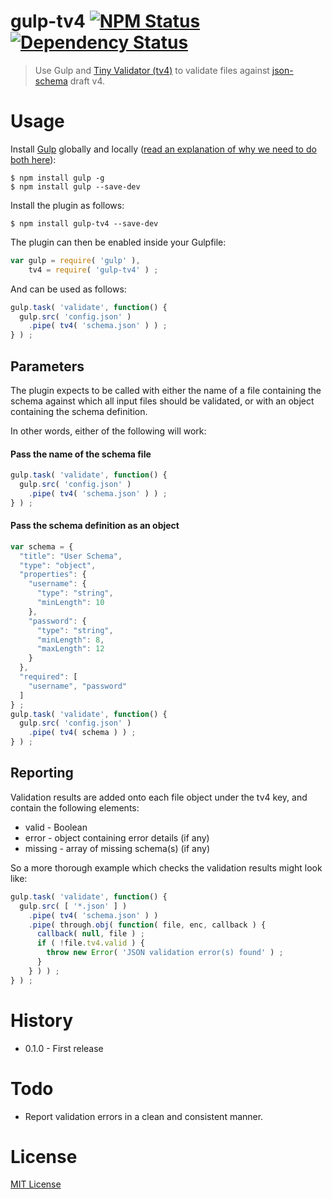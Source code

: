 # gulp-tv4 [![NPM Status](https://badge.fury.io/js/gulp-tv4.png)](https://npmjs.org/package/gulp-tv4) [![Dependency Status](https://david-dm.org/AndyNeale/gulp-tv4.svg?style=flat)](https://david-dm.org/AndyNeale/gulp-tv4)

> Use Gulp and [Tiny Validator (tv4)](https://github/com/geraintluff/tv4) to validate files against [json-schema](https://json-schema.org/) draft v4.


# Usage

Install [Gulp](https://gulpjs.com) globally and locally ([read an explanation of why we need to do both here](http://blog.dwaynecrooks.com/post/110903139442/why-do-we-need-to-install-gulp-globally-and)):

```shell
$ npm install gulp -g
$ npm install gulp --save-dev
```

Install the plugin as follows:

```shell
$ npm install gulp-tv4 --save-dev
```

The plugin can then be enabled inside your Gulpfile:

```js
var gulp = require( 'gulp' ),
    tv4 = require( 'gulp-tv4' ) ;
```

And can be used as follows:

```js
gulp.task( 'validate', function() {
  gulp.src( 'config.json' )
    .pipe( tv4( 'schema.json' ) ) ;
} ) ;
```


## Parameters

The plugin expects to be called with either the name of a file containing the schema against which all input files should be validated, or with an object containing the schema definition.

In other words, either of the following will work:

#### Pass the name of the schema file

```js
gulp.task( 'validate', function() {
  gulp.src( 'config.json' )
    .pipe( tv4( 'schema.json' ) ) ;
} ) ;
```

#### Pass the schema definition as an object

```js
var schema = {
  "title": "User Schema",
  "type": "object",
  "properties": {
    "username": {
      "type": "string",
      "minLength": 10
    },
    "password": {
      "type": "string",
      "minLength": 8,
      "maxLength": 12
    }
  },
  "required": [
    "username", "password"
  ]
} ;
gulp.task( 'validate', function() {
  gulp.src( 'config.json' )
    .pipe( tv4( schema ) ) ;
} ) ;
```


## Reporting

Validation results are added onto each file object under the tv4 key, and contain the following elements:

* valid - Boolean
* error - object containing error details (if any)
* missing - array of missing schema(s) (if any)

So a more thorough example which checks the validation results might look like:

```js
gulp.task( 'validate', function() {
  gulp.src( [ '*.json' ] )
    .pipe( tv4( 'schema.json' ) )
    .pipe( through.obj( function( file, enc, callback ) {
      callback( null, file ) ;
      if ( !file.tv4.valid ) {
        throw new Error( 'JSON validation error(s) found' ) ;
      }
    } ) ) ;
} ) ;
```


# History

* 0.1.0 - First release


# Todo

* Report validation errors in a clean and consistent manner.


# License

[MIT License](http://en.wikipedia.org/wiki/MIT_License)
